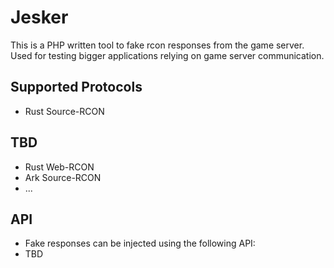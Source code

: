 # Jesker
This is a PHP written tool to fake rcon responses from the game server.
Used for testing bigger applications relying on game server communication.

## Supported Protocols
- Rust Source-RCON

## TBD
- Rust Web-RCON
- Ark Source-RCON
- ...

## API
- Fake responses can be injected using the following API:
- TBD